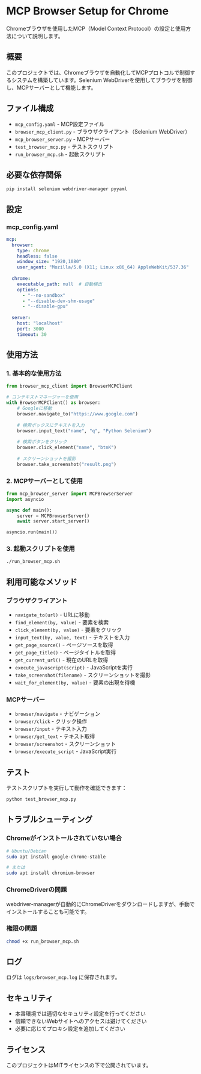 # MCP Browser Setup for Chrome

Chromeブラウザを使用したMCP（Model Context Protocol）の設定と使用方法について説明します。

## 概要

このプロジェクトでは、Chromeブラウザを自動化してMCPプロトコルで制御するシステムを構築しています。Selenium WebDriverを使用してブラウザを制御し、MCPサーバーとして機能します。

## ファイル構成

- `mcp_config.yaml` - MCP設定ファイル
- `browser_mcp_client.py` - ブラウザクライアント（Selenium WebDriver）
- `mcp_browser_server.py` - MCPサーバー
- `test_browser_mcp.py` - テストスクリプト
- `run_browser_mcp.sh` - 起動スクリプト

## 必要な依存関係

```bash
pip install selenium webdriver-manager pyyaml
```

## 設定

### mcp_config.yaml

```yaml
mcp:
  browser:
    type: chrome
    headless: false
    window_size: "1920,1080"
    user_agent: "Mozilla/5.0 (X11; Linux x86_64) AppleWebKit/537.36"
    
  chrome:
    executable_path: null  # 自動検出
    options:
      - "--no-sandbox"
      - "--disable-dev-shm-usage"
      - "--disable-gpu"
      
  server:
    host: "localhost"
    port: 3000
    timeout: 30
```

## 使用方法

### 1. 基本的な使用方法

```python
from browser_mcp_client import BrowserMCPClient

# コンテキストマネージャーを使用
with BrowserMCPClient() as browser:
    # Googleに移動
    browser.navigate_to("https://www.google.com")
    
    # 検索ボックスにテキストを入力
    browser.input_text("name", "q", "Python Selenium")
    
    # 検索ボタンをクリック
    browser.click_element("name", "btnK")
    
    # スクリーンショットを撮影
    browser.take_screenshot("result.png")
```

### 2. MCPサーバーとして使用

```python
from mcp_browser_server import MCPBrowserServer
import asyncio

async def main():
    server = MCPBrowserServer()
    await server.start_server()

asyncio.run(main())
```

### 3. 起動スクリプトを使用

```bash
./run_browser_mcp.sh
```

## 利用可能なメソッド

### ブラウザクライアント

- `navigate_to(url)` - URLに移動
- `find_element(by, value)` - 要素を検索
- `click_element(by, value)` - 要素をクリック
- `input_text(by, value, text)` - テキストを入力
- `get_page_source()` - ページソースを取得
- `get_page_title()` - ページタイトルを取得
- `get_current_url()` - 現在のURLを取得
- `execute_javascript(script)` - JavaScriptを実行
- `take_screenshot(filename)` - スクリーンショットを撮影
- `wait_for_element(by, value)` - 要素の出現を待機

### MCPサーバー

- `browser/navigate` - ナビゲーション
- `browser/click` - クリック操作
- `browser/input` - テキスト入力
- `browser/get_text` - テキスト取得
- `browser/screenshot` - スクリーンショット
- `browser/execute_script` - JavaScript実行

## テスト

テストスクリプトを実行して動作を確認できます：

```bash
python test_browser_mcp.py
```

## トラブルシューティング

### Chromeがインストールされていない場合

```bash
# Ubuntu/Debian
sudo apt install google-chrome-stable

# または
sudo apt install chromium-browser
```

### ChromeDriverの問題

webdriver-managerが自動的にChromeDriverをダウンロードしますが、手動でインストールすることも可能です。

### 権限の問題

```bash
chmod +x run_browser_mcp.sh
```

## ログ

ログは `logs/browser_mcp.log` に保存されます。

## セキュリティ

- 本番環境では適切なセキュリティ設定を行ってください
- 信頼できないWebサイトへのアクセスは避けてください
- 必要に応じてプロキシ設定を追加してください

## ライセンス

このプロジェクトはMITライセンスの下で公開されています。
